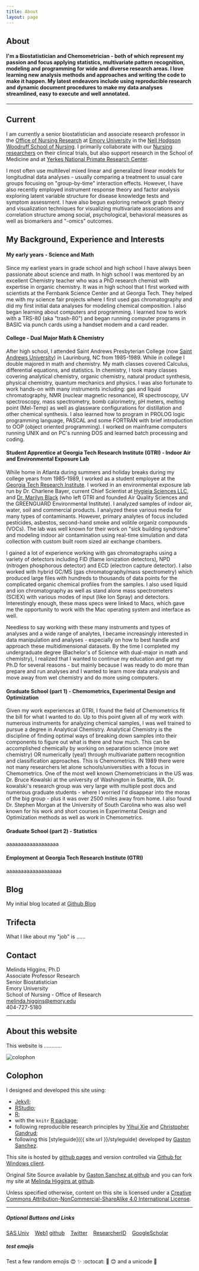 ```yaml
---
title: About
layout: page
---
```


## About 

#### I'm a Biostatistician and Chemometrician - both of which represent my passion and focus applying statistics, multivariate pattern recognition, modeling and programming for wide and diverse research areas. I love learning new analysis methods and approaches and writing the code to make it happen. My latest endeavors include using reproducible research and dynamic document procedures to make my data analyses streamlined, easy to execute and well annotated. 

<hr class="margin" />

## Current

I am currently a senior biostatistician and associate research professor in the [Office of Nursing Research](http://www.nursing.emory.edu/faculty-and-research/onr/index.html) at [Emory University](http://www.emory.edu/) in the [Nell Hodgson Woodruff School of Nursing](http://www.nursing.emory.edu/). I primarily collaborate with our [Nursing researchers](http://www.nursing.emory.edu/faculty-and-research/index.html) on their clinical trials, but also support research in the School of Medicine and at [Yerkes National Primate Research Center](http://www.yerkes.emory.edu/). 

I most often use multilevel mixed linear and generalized linear models for longitudinal data analyses - usually comparing a treatment to usual care groups focusing on "group-by-time" interaction effects. However, I have also recently employed instrument response theory and factor analysis exploring latent variable structure for disease knowledge tests and symptom assessment. I have also begun exploring network graph theory and visualization techniques for visualizing multivariate associations and correlation structure among social, psychological, behavioral measures as well as biomarkers and "-omics" outcomes.

## My Background, Experience and Interests

#### My early years - Science and Math

Since my earliest years in grade school and high school I have always been passionate about science and math. In high school I was mentored by an excellent Chemistry teacher who was a PhD research chemist with expertise in organic chemistry. It was in high school that I first worked with scientists at the Fernbank Science Center and at Georgia Tech. They helped me with my science fair projects where I first used gas chromatography and did my first initial data analyses for modeling chemical composition. I also began learning about computers and programming. I learned how to work with a TRS-80 (aka "trash-80") and began running computer programs in BASIC via punch cards using a handset modem and a card reader.

#### College - Dual Major Math & Chemistry

After high school, I attended Saint Andrews Presbyterian College (now [Saint Andrews University](http://www.sa.edu/)) in Laurinburg, NC from 1985-1989. While in college I double majored in math and chemistry. My math classes covered Calculus, differential equations, and statistics. In chemistry, I took many classes covering analytical chemistry, organic chemistry, natural product synthesis, physical chemistry, quantum mechanics and physics. I was also fortunate to work hands-on with many instruments including: gas and liquid chromatography, NMR (nuclear magnetic resonance), IR spectroscopy, UV spectroscopy, mass spectrometry, bomb calorimetry, pH meters, melting point (Mel-Temp) as well as glassware configurations for distillation and other chemical synthesis. I also learned how to program in PROLOG logic programming language, PASCAL and some FORTRAN with brief introduction to OOP (object oriented programming). I worked on mainframe computers running UNIX and on PC's running DOS and learned batch processing and coding.

#### Student Apprentice at Georgia Tech Research Institute (GTRI) - Indoor Air and Environmental Exposure Lab

While home in Atlanta during summers and holiday breaks during my college years from 1985-1989, I worked as a student employee at the [Georgia Tech Research Institute](http://gtri.gatech.edu/). I worked in an environmental exposure lab run by Dr. Charlene Bayer, current Chief Scientist at [Hygieia Sciences LLC](http://hygieiasciences.com/), and [Dr. Marilyn Black](http://www.tuff.org/marilyn-s-black) (who left GTRI and founded Air Quality Sciences and the GREENGUARD Environmental Institute). I analyzed samples of indoor air, water, soil and commercial products. I analyzed these various media for many types of contaminants. However, primary analytes of focus included pesticides, asbestos, second-hand smoke and volitile organiz compounds (VOCs). The lab was well known for their work on "sick building syndrome" and modeling indoor air contamination using real-time simulation and data collection with custom built room sized air exchange chambers. 

I gained a lot of experience working with gas chromatographs using a variety of detectors including FID (flame ionization detectors), NPD (nitrogen phosphorous detector) and ECD (electron capture detector). I also worked with hybrid GC/MS (gas chromatography/mass spectrometry) which produced large files with hundreds to thousands of data points for the complicated organic chemical profiles from the samples. I also used liquid and ion chromatography as well as stand alone mass spectrometers (SCIEX) with various modes of input (like Ion Spray) and detectors. Interestingly enough, these mass specs were linked to Macs, which gave me the opportunity to work with the Mac operating system and interface as well.

Needless to say working with these many instruments and types of analyses and a wide range of analytes, I became increasingly interested in data manipulation and analyses - especially on how to best handle and approach these multidimensional datasets. By the time I completed my undergraduate degree (Bachelor's of Science with dual-major in math and chemistry), I realized that I wanted to continue my education and get my Ph.D for several reasons - but mainly because I was ready to do more than prepare and run analyses and I wanted to learn more data analysis and move away from wet chemistry and do more using computers. 

#### Graduate School (part 1) - Chemometrics, Experimental Design and Optimization

Given my work experiences at GTRI, I found the field of Chemometrics fit the bill for what I wanted to do. Up to this point given all of my work with numerous instruments for analyzing chemical samples, I was well trained to pursue a degree in Analytical Chemistry. Analytical Chemistry is the discipline of finding optimal ways of breaking down samples into their components to figure out what is there and how much. This can be accomplished chemically by working on separation science (more wet chemistry) OR numerically (yea!) through multivariate pattern recognition and classification approaches. This is Chemometrics. IN 1989 there were not many researchers let alone schools/universities with a focus in Chemometrics. One of the most well known Chemometricians in the US was Dr. Bruce Kowalski at the university of Washington in Seattle, WA. Dr. kowalski's research group was very large with multiple post docs and numerous graduate students - where I worried I'd disappear into the moras of the big group - plus it was over 2500 miles away from home. I also found Dr. Stephen Morgan at the University of South Carolina who was also well known for his work and short courses in Experimental Design and Optimization methods as well as work in Chemometrics. 

#### Graduate School (part 2) - Statistics

aaaaaaaaaaaaaaaaaa

#### Employment at Georgia Tech Research Institute (GTRI)

aaaaaaaaaaaaaaaaaaa


## Blog

My initial blog located at <a href="http://melindahiggins2000.github.io/blog/"> Github Blog </a>

## Trifecta

What I like about my "job" is ......

## Contact

  Melinda Higgins, Ph.D  
  Associate Professor Research  
  Senior Biostatistician  
  Emory University  
  School of Nursing - Office of Research  
  <a href="mailto:melinda.higgins@emory.edu">melinda.higgins@emory.edu</a>  
  404-727-5180  

<hr class="margin" />

## About this website

This website is ............

<p>
<img class="centered" src="https://melindahiggins2000.github.io/web2//images/website/trees.jpg" alt="colophon"/> 
</p>

## Colophon

I designed and developed this site using: 

* [Jekyll](https://github.com/mojombo/jekyll); 
* [RStudio](http://www.rstudio.com);
* [R](http://cran.r-project.org/); 
* with the `knitr` [R package](http://cran.r-project.org/web/packages/knitr/index.html);
* following reproducible research principles by [Yihui Xie](http://yihui.name/) and [Christopher Gandrud](http://christophergandrud.github.io/RepResR-RStudio/);
* following this [styleguide]({{ site.url }}/styleguide) developed by [Gaston Sanchez](http://gastonsanchez.com/). 
 
This site is hosted by [github pages](https://pages.github.com) and version controlled via [Github for Windows client](https://windows.github.com/). 

Original Site Source available by [Gaston Sanchez at github](https://github.com/gastonstat/gastonstat.github.io) and you can fork my site at [Melinda Higgins at github](https://github.com/melindahiggins2000/web2). 

Unless specified otherwise, content on this site is licensed under a 
[Creative Commons Attribution-NonCommercial-ShareAlike 4.0 International License](http://creativecommons.org/licenses/by-nc-sa/4.0/).

<hr class="margin" />

##### Optional Buttons and Links

<a class="graytealbutton" href="https://melindahiggins2000.github.io/sasuniv2/" target="_blank">SAS Univ</a>
&nbsp;&nbsp;
<a class="graytealbutton" href="https://melindahiggins2000.github.io/" target="_blank">Web1</a>
<a class="graytealbutton" href="https://github.com/melindahiggins2000" target="_blank">github</a>
&nbsp;&nbsp;
<a class="graytealbutton" href="https://twitter.com/mhiggins2000/" target="_blank">Twitter</a>
&nbsp;&nbsp;
<a class="graytealbutton" href="http://www.researcherid.com/rid/B-6459-2013" target="_blank">ResearcherID</a>
&nbsp;&nbsp;
<a class="graytealbutton" href="https://scholar.google.com/citations?user=-4aU-VkAAAAJ&hl=en" target="_blank">GoogleScholar</a>
&nbsp;&nbsp;

<span id='badgeCont184498' style='width:26px'><script src='http://labs.researcherid.com/mashlets?el=badgeCont184498&mashlet=badge&showTitle=false&className=a&rid=B-6459-2013&size=small'></script></span>

##### test emojis 

Test a few random emojis :heart_eyes: :sparkles: :octocat: :large_blue_circle: :blush: and a unicode &#x1F305;
